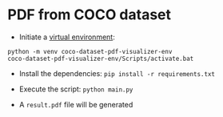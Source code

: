 # PDF from COCO dataset

- Initiate a [virtual environment](https://www.freecodecamp.org/news/how-to-setup-virtual-environments-in-python/):

```
python -m venv coco-dataset-pdf-visualizer-env
coco-dataset-pdf-visualizer-env/Scripts/activate.bat
```

- Install the dependencies: `pip install -r requirements.txt`

- Execute the script: `python main.py`

- A `result.pdf` file will be generated
